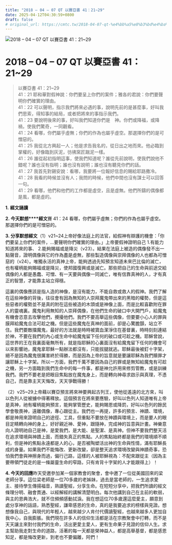 ```yaml
---
title: "2018 – 04 – 07 QT 以賽亞書 41：21~29"
date: 2025-04-12T04:30:59+0800
draft: false
# original_url: https://cmtc.tw/2018-04-07-qt-%e4%bb%a5%e8%b3%bd%e4%ba%9e%e6%9b%b8-41%ef%bc%9a2129
---
```


![2018 – 04 – 07 QT 以賽亞書 41：21~29](/images/qt.jpg   "2018 – 04 – 07 QT 以賽亞書 41：21~29")

# 2018 – 04 – 07 QT 以賽亞書 41：21~29

> 以賽亞書 41：21~29  
> 41：21 耶和華對假神說：你們要呈上你們的案件；雅各的君說：你們要聲明你們確實的理由。  
> 41：22 可以聲明，指示我們將來必遇的事，說明先前的是甚麼事，好叫我們思索，得知事的結局，或者把將來的事指示我們。  
> 41：23 要說明後來的事，好叫我們知道你們是　神。你們或降福，或降禍，使我們驚奇，一同觀看。  
> 41：24 看哪，你們屬乎虛無；你們的作為也屬乎虛空。那選擇你們的是可憎惡的。  
> 41：25 我從北方興起一人；他是求告我名的，從日出之地而來。他必臨到掌權的，好像臨到灰泥，彷彿窯匠踹泥一樣。  
> 41：26 誰從起初指明這事，使我們知道呢？誰從先前說明，使我們說他不錯呢？誰也沒有指明；誰也沒有說明；誰也沒有聽見你們的話。  
> 41：27 我首先對錫安說：看哪，我要將一位報好信息的賜給耶路撒冷。  
> 41：28 我看的時候並沒有人；我問的時候，他們中間也沒有謀士可以回答一句。  
> 41：29 看哪，他們和他們的工作都是虛空，且是虛無。他們所鑄的偶像都是風，都是虛的。

**1.** **經文誦讀**

**2. 今天默想****經文**賽 41：24 看哪，你們屬乎虛無；你們的作為也屬乎虛空。那選擇你們的是可憎惡的。

**3. 分享默想經文**（1）v21~24上帝好像法庭上的法官，給假神有辯護的機會：「你們要呈上你們的案件，…要聲明你們確實的理由。」上帝要假神證明自己 1.有能力知道將來的事、 2.能夠賜福或是降災（v23）。結果在法庭上被造的偶像發不出一點聲音，證明偶像與它的作為盡是虛無，那些製造偶像與崇拜偶像的人也都為可憎惡的（v24）。唯獨永活的真神上帝，能夠透過先知預言知道未來巴比倫的滅亡，也有權柄能夠賜福或是降災，使邦國復興或是滅亡。那些把自己的生命與前途交給偶像的人都是愚蠢、可憎、有一天要與偶像一同滅亡，唯有信靠真神的人，才有真正的智慧，才能靠主站立得穩。

這裏的偶像應該是指人造的神像，是沒有能力，不能自救或救人的假神。我們了解在這些神像的背後，往往會有因為無知的人崇拜魔鬼帶出來的黑暗的權勢，但是這些惡者的權勢並不是真的附在這些被造的木頭或是神像上面，而是比較喜歡附在罪人的靈魂裏。魔鬼利用無知的人崇拜偶像，在他們生命的破口中大開門戶，給魔鬼有機會恣意去攻擊他們，攪擾他們。我們不要高舉這些偶像，但要要小心人的罪與膜拜給魔鬼合法可趁之機。但是這些魔鬼在真神的面前，卻是心驚膽顫，站立不住。我們要敵擋魔鬼，最好的方法就是時時被寶血潔淨住在基督裏，時時刻刻連結於神，不要在我們的內心或生命中給魔鬼留下任何的破口或可趁之機。耶穌曾說，這世界的王在我裏面毫無所有，就是指耶穌的心裏面沒有給魔鬼留下任何的機會可以來影響祂，魔鬼拿耶穌一點辦法都沒有，只能拔腿就逃。耶穌最後被釘十字架，絕不是因為魔鬼很厲害終於得勝，而是因為上帝的旨意就是要讓耶穌為我們贖罪才讓耶穌上十字架。所以一方面，我們千萬不要因為自己的罪或是無知給魔鬼有可趁之機，另一方面臨到我們生命中的每一件事，都是神允許用來修剪管教，或是訓練我們。我們不要老是把眼目焦點放在魔鬼身上，而是轉向神尋求啟示與真理，不憑自己，而是靠主天天悔改，天天爭戰得勝！

（2）v25~29上帝藉以賽亞預言將來神要興起古列王，使他從遙遠的北方來，叫以色列人從被擄中得著釋放。這個預言在將來要應驗，好叫以色列人知道唯有上帝是真神，祂有權柄能夠預言，能夠掌管歷史，能夠賜恩或降罰，好叫以色列的餘民學會敬畏神，遠離偶像，專心跟從主。我們也一再提，許多的預言、神蹟、環境，都是神用來證明自己的途徑、工具，但重點不要放在神蹟與環境上，而是要人的眼目定睛轉向神的身上，好好親近神、愛神，跟隨神，完成神的旨意與計畫。神樂意向人證明祂自己是神，是愛我們，是大能、是聖潔、是真神。但神不要我們整天活在追求環境與神蹟上面，而錯失真正的焦點。人的焦點始終都是我們的環境順不順利，但是神的焦點永遠都是人的心，是否被陶塑活出神的生命與性情，滿有耶穌長成的身量。如果我們不能悔改、更新改變，卻是整天追求環境改變與神蹟奇事，恐怕我們會與神擦身而過，偏行己路，這樣的人被耶穌視為：不配來跟從主（因為主要帶領門徒走的是一條屬靈生命的窄路，只有肯背十字架的人才能跟得上）！

**4. 今天的回應**昨天受邀參加某一個家教會的聚會，會中邀了一位從美國回來的梁老師分享。這位梁老師是一位70多歲的老姊妹，過去是當老師的，一生追求愛主、接待學生傳揚福音，熟讀聖經，分享生命。在短短分享中，把我們所讀的經文條理分明、融會貫通、以經解經的講解清楚明白。每次他講到自己在主前的軟弱，與主的恩典浩大，就不住頻頻感動拭淚。我在想這位70多歲還這麼愛主，願意到處分享神的話語，熟悉聖經，謙卑感恩的生命，真的是我要追求的榜樣與見證。想想像我自己，與現代的年輕人，越來越少人肯付代價讀聖經，也越來越多人更加自我中心，自我膨脹。我們現在許多人的信仰生活都是活在宗教聚會中打轉，而不是天天讓主來對付我們的生命，活出更愛主愛人，更有生命果子見證的信仰人生。求主幫助我走對生命的道路，活著的每一天都是榮神益人，都是高舉基督，都是感恩知足，都是悔改更新，到老也不要偏離，阿們！